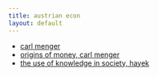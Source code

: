 ```yaml
---
title: austrian econ
layout: default
---
```


- [carl menger](https://www.youtube.com/watch?v=RPG_xv40vKs)
- [origins of money, carl menger](https://mises.org/library/origins-money-0)
- [the use of knowledge in society, hayek](https://www.youtube.com/watch?v=-gi2_1Vsmf4)